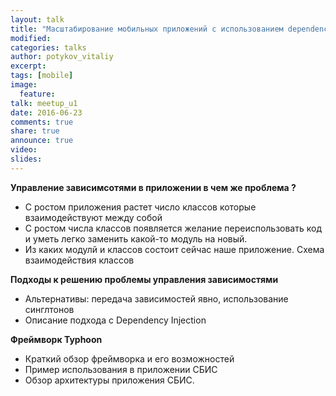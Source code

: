 ```yaml
---
layout: talk
title: "Масштабирование мобильных приложений с использованием dependency injection"
modified:
categories: talks
author: potykov_vitaliy
excerpt:
tags: [mobile]
image:
  feature:
talk: meetup_u1
date: 2016-06-23
comments: true
share: true
announce: true 
video: 
slides: 
---
```



**Управление зависимсотями в приложении  в чем же проблема ?**

* С ростом приложения растет число классов которые взаимодействуют между собой
* С ростом числа классов появляется желание переиспользовать код и уметь легко заменить какой-то модуль на новый. 
* Из каких модулй и классов состоит сейчас наше приложение. Схема взаимодействия классов
 
**Подходы к решению проблемы управления зависимостями**

*  Альтернативы: передача зависимостей явно, использование синглтонов
* Описание подхода с Dependency Injection
 
**Фреймворк Typhoon**

* Краткий обзор фреймворка и его возможностей
* Пример использования в приложении СБИС
* Обзор архитектуры приложения СБИС.